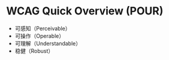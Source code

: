 # WCAG Quick Overview (POUR)

- 可感知（Perceivable）
- 可操作（Operable）
- 可理解（Understandable）
- 稳健（Robust）
